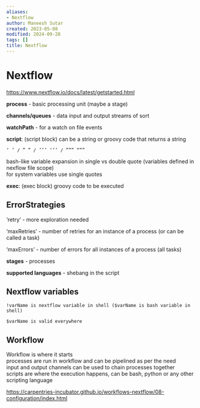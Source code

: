 ```yaml
---
aliases:
- Nextflow
author: Maneesh Sutar
created: 2023-05-08
modified: 2024-09-28
tags: []
title: Nextflow
---
```


# Nextflow

<https://www.nextflow.io/docs/latest/getstarted.html>

**process** - basic processing unit (maybe a stage)

**channels/queues** - data input and output streams of sort

**watchPath** - for a watch on file events

**script**: (script block) can be a string or groovy code that returns a string

`‘ ’ / ” ” / ’’’ ‘’’ / ””” “””`

bash-like variable expansion in single vs double quote (variables defined in nexflow file scope)  
for system variables use single quotes

**exec**: (exec block) groovy code to be executed

## ErrorStrategies

‘retry’ - more exploration needed

‘maxRetries’ - number of retries for an instance of a process (or can be called a task)

‘maxErrors’ - number of errors for all instances of a process (all tasks)

**stages** - processes

**supported languages** - shebang in the script

## Nextflow variables

`!varName is nextflow variable in shell ($varName is bash variable in shell)`

`$varName is valid everywhere`

## Workflow

Workflow is where it starts  
processes are run in workflow and can be pipelined as per the need  
input and output channels can be used to chain processes together  
scripts are where the execution happens, can be bash, python or any other scripting language

<https://carpentries-incubator.github.io/workflows-nextflow/08-configuration/index.html>
